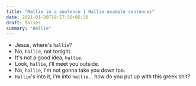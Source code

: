 ```yaml
---
title: "Hallie in a sentence | Hallie example sentences"
date: 2021-01-20T19:57:50+05:30
draft: falses
summary: "Hallie"
---
```

- Jesus, where's `hallie`?
- No, `hallie`, not tonight.
- It's not a good idea, `hallie`.
- Look, `hallie`, i'll meet you outside.
- No, `hallie`, i'm not gonna take you down too.
- `Hallie`'s into it, i'm into `hallie`... how do you put up with this greek shit?
                 
